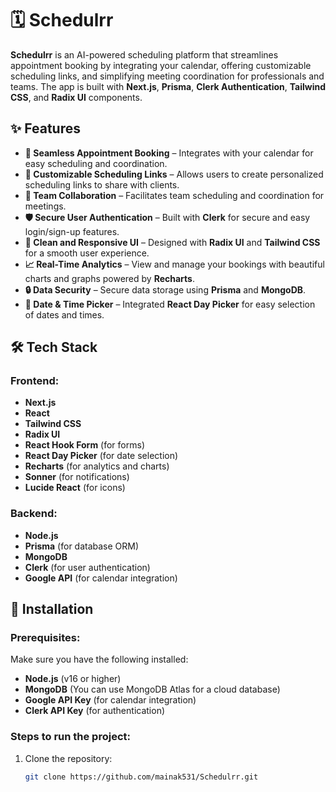 # 🗓️ Schedulrr

**Schedulrr** is an AI-powered scheduling platform that streamlines appointment booking by integrating your calendar, offering customizable scheduling links, and simplifying meeting coordination for professionals and teams. The app is built with **Next.js**, **Prisma**, **Clerk Authentication**, **Tailwind CSS**, and **Radix UI** components.

## ✨ Features  
- **📅 Seamless Appointment Booking** – Integrates with your calendar for easy scheduling and coordination.  
- **🔗 Customizable Scheduling Links** – Allows users to create personalized scheduling links to share with clients.  
- **👥 Team Collaboration** – Facilitates team scheduling and coordination for meetings.  
- **🛡️ Secure User Authentication** – Built with **Clerk** for secure and easy login/sign-up features.  
- **🎨 Clean and Responsive UI** – Designed with **Radix UI** and **Tailwind CSS** for a smooth user experience.  
- **📈 Real-Time Analytics** – View and manage your bookings with beautiful charts and graphs powered by **Recharts**.  
- **🔒 Data Security** – Secure data storage using **Prisma** and **MongoDB**.  
- **📅 Date & Time Picker** – Integrated **React Day Picker** for easy selection of dates and times.

## 🛠 Tech Stack  

### Frontend:  
- **Next.js**  
- **React**  
- **Tailwind CSS**  
- **Radix UI**  
- **React Hook Form** (for forms)  
- **React Day Picker** (for date selection)  
- **Recharts** (for analytics and charts)  
- **Sonner** (for notifications)  
- **Lucide React** (for icons)  

### Backend:  
- **Node.js**  
- **Prisma** (for database ORM)  
- **MongoDB**  
- **Clerk** (for user authentication)  
- **Google API** (for calendar integration)  

## 🚀 Installation

### **Prerequisites:**
Make sure you have the following installed:

- **Node.js** (v16 or higher)
- **MongoDB** (You can use MongoDB Atlas for a cloud database)
- **Google API Key** (for calendar integration)
- **Clerk API Key** (for authentication)

### **Steps to run the project:**

1. Clone the repository:
   ```bash
   git clone https://github.com/mainak531/Schedulrr.git
